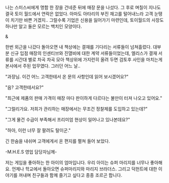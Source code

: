 나는 스미스씨에게 명함 한 장을 건네준 뒤에 매장 문을 나섰다. 그 후로 며칠이 지나도 결국 토이 월드에서 연락은 없었다. 아마도 아타리의 부진 재고를 털어내느라 고객 눈탱이 치기만 바쁜 거겠지.. 그럴수록 기업은 신용을 잃어가기 마련인데, 토이월드의 사장도 하나만 알고 둘은 모르는 백치인 모양이다.

& 

한번 외근을 나갔다 돌아오면 내 책상에는 결재를 기다리는 서류들이 넘쳐흘렀다. 대부분 신규 입점 매장의 인센티브와 진열비에 대한 계약 서류들이었는데, 엘리스가 결재 서류를 시간대 별로 차곡 차곡 모아 책상위에 가지런히 올려 두면 검토후 사인을 마치는게 본사에서 주된 업무였다. 그러던 어느 날.. 

"과장님. 이건 어느 고객한테서 온 문의 사항인데 읽어 보시겠어요?"

"음? 고객한테서요?"

"최근에 제품의 판매 가격이 매장 마다 판이하게 다르다는 불만이 터져 나오고 있어요."

"그럴리가요. 저희가 관리하는 매장에서는 무조건 정찰제를 도입하고 있는데?"

"그게 물건 수급이 부족해서 프리미엄 현상이 일어나고 있나본데요?"

"하아, 이런 너무 잘 팔려도 탈이군."

긴 한숨을 내쉬며 고객에게서 온 편지를 펼쳐 들어 보았다.

-M.H.E.S 영업 담당자님께-

저는 게임을 좋아하는 한 아이의 엄마입니다. 우리 아이는 슈퍼 마리지를 너무나 좋아해요. 언제나 학교에서 돌아오면 슈퍼마리지와 마리지 브라더스. 그리고 덕헌트에 대한 이야기를 꺼내며 친구들과 함께 즐기고 싶다고 종종 조르곤 합니다.